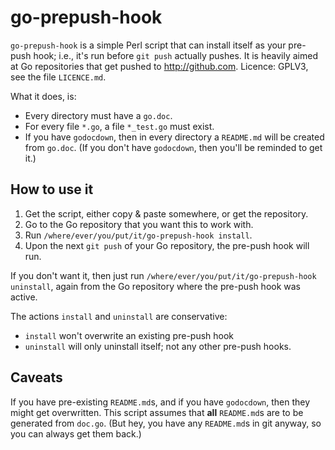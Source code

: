 # go-prepush-hook

`go-prepush-hook` is a simple Perl script that can install itself as your pre-push hook; i.e., it's run before `git push` actually pushes. It is heavily
aimed at Go repositories that get pushed to http://github.com.
Licence: GPLV3, see the file `LICENCE.md`.

What it does, is:

*  Every directory must have a `go.doc`.
*  For every file `*.go`, a file `*_test.go` must exist.
*  If you have `godocdown`, then in every directory a `README.md` will be
   created from `go.doc`. (If you don't have `godocdown`, then you'll be
   reminded to get it.)

## How to use it

1. Get the script, either copy & paste somewhere, or get the
   repository.
1. Go to the Go repository that you want this to work with.
1. Run `/where/ever/you/put/it/go-prepush-hook install`.
1. Upon the next `git push` of your Go repository, the pre-push hook
   will run.

If you don't want it, then just run
`/where/ever/you/put/it/go-prepush-hook uninstall`, again from the Go
repository where the pre-push hook was active.

The actions `install` and `uninstall` are conservative:

*  `install` won't overwrite an existing pre-push hook
*  `uninstall` will only uninstall itself; not any other pre-push hooks.

## Caveats

If you have pre-existing `README.md`s, and if you have `godocdown`,
then they might get overwritten. This script assumes that **all**
`README.md`s are to be generated from `doc.go`. (But hey, you have any
`README.md`s in git anyway, so you can always get them back.)
